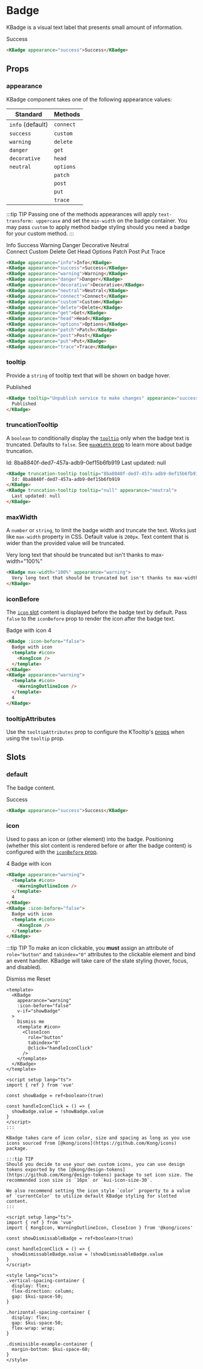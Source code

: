 # Badge

KBadge is a visual text label that presents small amount of information.

<KBadge appearance="success">Success</KBadge>

```html
<KBadge appearance="success">Success</KBadge>
```

## Props

### appearance

KBadge component takes one of the following appearance values:

| Standard     | Methods   |
| ------------ | --------- |
| `info` (default)       | `connect` |
| `success`    | `custom`  |
| `warning`    | `delete`  |
| `danger`     | `get`     |
| `decorative` | `head`    |
| `neutral`    | `options` |
|              | `patch`   |
|              | `post`    |
|              | `put`     |
|              | `trace`   |

:::tip TIP
Passing one of the methods appearances will apply `text-transform: uppercase` and set the `min-width` on the badge container. You may pass `custom` to apply method badge styling should you need a badge for your custom method.
:::

<div class="vertical-spacing-container">
  <div class="horizontal-spacing-container">
    <KBadge appearance="info">
      Info
    </KBadge>
    <KBadge appearance="success">
      Success
    </KBadge>
    <KBadge appearance="warning">
      Warning
    </KBadge>
    <KBadge appearance="danger">
      Danger
    </KBadge>
    <KBadge appearance="decorative">
      Decorative
    </KBadge>
    <KBadge appearance="neutral">
      Neutral
    </KBadge>
  </div>
  <div class="horizontal-spacing-container">
    <KBadge appearance="connect">
      Connect
    </KBadge>
    <KBadge appearance="custom">
      Custom
    </KBadge>
    <KBadge appearance="delete">
      Delete
    </KBadge>
    <KBadge appearance="get">
      Get
    </KBadge>
    <KBadge appearance="head">
      Head
    </KBadge>
    <KBadge appearance="options">
      Options
    </KBadge>
    <KBadge appearance="patch">
      Patch
    </KBadge>
    <KBadge appearance="post">
      Post
    </KBadge>
    <KBadge appearance="put">
      Put
    </KBadge>
    <KBadge appearance="trace">
      Trace
    </KBadge>
  </div>
</div>

```html
<KBadge appearance="info">Info</KBadge>
<KBadge appearance="success">Success</KBadge>
<KBadge appearance="warning">Warning</KBadge>
<KBadge appearance="danger">Danger</KBadge>
<KBadge appearance="decorative">Decorative</KBadge>
<KBadge appearance="neutral">Neutral</KBadge>
<KBadge appearance="connect">Connect</KBadge>
<KBadge appearance="custom">Custom</KBadge>
<KBadge appearance="delete">Delete</KBadge>
<KBadge appearance="get">Get</KBadge>
<KBadge appearance="head">Head</KBadge>
<KBadge appearance="options">Options</KBadge>
<KBadge appearance="patch">Patch</KBadge>
<KBadge appearance="post">Post</KBadge>
<KBadge appearance="put">Put</KBadge>
<KBadge appearance="trace">Trace</KBadge>
```

### tooltip

Provide a `string` of tooltip text that will be shown on badge hover.

<KBadge tooltip="Unpublish service to make changes" appearance="success">
  Published
</KBadge>

```html
<KBadge tooltip="Unpublish service to make changes" appearance="success">
  Published
</KBadge>
```

### truncationTooltip

A `boolean` to conditionally display the [`tooltip`](#tooltip) only when the badge text is truncated. Defaults to `false`. See [`maxWidth` prop](#maxwidth) to learn more about badge truncation.

<div class="horizontal-spacing-container">
  <KBadge truncation-tooltip tooltip="8ba8840f-ded7-457a-adb9-0ef15b6fb919">
    Id: 8ba8840f-ded7-457a-adb9-0ef15b6fb919
  </KBadge>
  <KBadge truncation-tooltip tooltip="null" appearance="neutral">
    Last updated: null
  </KBadge>
</div>

```html
<KBadge truncation-tooltip tooltip="8ba8840f-ded7-457a-adb9-0ef15b6fb919">
  Id: 8ba8840f-ded7-457a-adb9-0ef15b6fb919
</KBadge>
<KBadge truncation-tooltip tooltip="null" appearance="neutral">
  Last updated: null
</KBadge>
```

### maxWidth

A `number` or `string`, to limit the badge width and truncate the text. Works just like `max-width` property in CSS. Default value is `200px`. Text content that is wider than the provided value will be truncated.

<KBadge max-width="100%" appearance="warning">
  Very long text that should be truncated but isn't thanks to max-width="100%"
</KBadge>

```html
<KBadge max-width="100%" appearance="warning">
  Very long text that should be truncated but isn't thanks to max-width="100%"
</KBadge>
```

### iconBefore

The [`icon` slot](#icon) content is displayed before the badge text by default. Pass `false` to the `iconBefore` prop to render the icon after the badge text.

<div class="horizontal-spacing-container">
  <KBadge :icon-before="false">
    Badge with icon
    <template #icon>
      <KongIcon />
    </template>
  </KBadge>
  <KBadge appearance="warning">
    <template #icon>
      <WarningOutlineIcon />
    </template>
    4
  </KBadge>
</div>

```html
<KBadge :icon-before="false">
  Badge with icon
  <template #icon>
    <KongIcon />
  </template>
</KBadge>
<KBadge appearance="warning">
  <template #icon>
    <WarningOutlineIcon />
  </template>
  4
</KBadge>
```

### tooltipAttributes

Use the `tooltipAttributes` prop to configure the KTooltip's [props](/components/tooltip) when using the `tooltip` prop.

## Slots

### default

The badge content.

<KBadge appearance="success">Success</KBadge>

```html
<KBadge appearance="success">Success</KBadge>
```

### icon

Used to pass an icon or (other element) into the badge. Positioning (whether this slot content is rendered before or after the badge content) is configured with the [`iconBefore` prop](#iconbefore).

<div class="horizontal-spacing-container">
  <KBadge appearance="warning">
    <template #icon>
      <WarningOutlineIcon />
    </template>
    4
  </KBadge>
  <KBadge :icon-before="false">
    Badge with icon
    <template #icon>
      <KongIcon />
    </template>
  </KBadge>
</div>

```html
<KBadge appearance="warning">
  <template #icon>
    <WarningOutlineIcon />
  </template>
  4
</KBadge>
<KBadge :icon-before="false">
  Badge with icon
  <template #icon>
    <KongIcon />
  </template>
</KBadge>
```

:::tip TIP
To make an icon clickable, you **must** assign an attribute of `role="button"` and `tabindex="0"` attributes to the clickable element and bind an event handler. KBadge will take care of the state styling (hover, focus, and disabled).

<div class="dismissible-example-container">
  <Transition name="kongponents-fade-transition" mode="out-in">
    <KBadge
      appearance="warning"
      :icon-before="false"
      v-if="showDismissableBadge"
      key="badge"
    >
      Dismiss me
      <template #icon>
        <CloseIcon
          role="button"
          tabindex="0"
          @click="handleIconClick"
        />
      </template>
    </KBadge>
    <KButton v-else key="reset-button" size="small" @click="showDismissableBadge = true">Reset</KButton>
  </Transition>
</div>

```vue
<template>
  <KBadge
    appearance="warning"
    :icon-before="false"
    v-if="showBadge"
  >
    Dismiss me
    <template #icon>
      <CloseIcon
        role="button"
        tabindex="0"
        @click="handleIconClick"
      />
    </template>
  </KBadge>
</template>

<script setup lang="ts">
import { ref } from 'vue'

const showBadge = ref<boolean>(true)

const handleIconClick = () => {
  showBadge.value = !showBadge.value
}
</script>
:::

KBadge takes care of icon color, size and spacing as long as you use icons sourced from [@kong/icons](https://github.com/Kong/icons) package.

:::tip TIP
Should you decide to use your own custom icons, you can use design tokens exported by the [@kong/design-tokens](https://github.com/Kong/design-tokens) package to set icon size. The recommended icon size is `16px` or `kui-icon-size-30`.

We also recommend setting the icon style `color` property to a value of `currentColor` to utilize default KBadge styling for slotted content.
:::

<script setup lang="ts">
import { ref } from 'vue'
import { KongIcon, WarningOutlineIcon, CloseIcon } from '@kong/icons'

const showDismissableBadge = ref<boolean>(true)

const handleIconClick = () => {
  showDismissableBadge.value = !showDismissableBadge.value
}
</script>

<style lang="scss">
.vertical-spacing-container {
  display: flex;
  flex-direction: column;
  gap: $kui-space-50;
}

.horizontal-spacing-container {
  display: flex;
  gap: $kui-space-50;
  flex-wrap: wrap;
}

.dismissible-example-container {
  margin-bottom: $kui-space-60;
}
</style>

